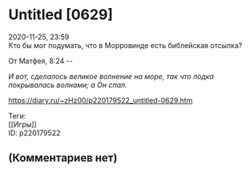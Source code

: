 Untitled [0629]
===============

  
2020-11-25, 23:59  
 Кто бы мог подумать, что в Морровинде есть библейская отсылка?   
   
 От Матфея, 8:24 --   
   
  *И вот, сделалось великое волнение на море, так что лодка покрывалась волнами; а Он спал.*    
  
<https://diary.ru/~zHz00/p220179522_untitled-0629.htm>  
  
Теги:  
[[Игры]]  
ID: p220179522  


(Комментариев нет)
------------------